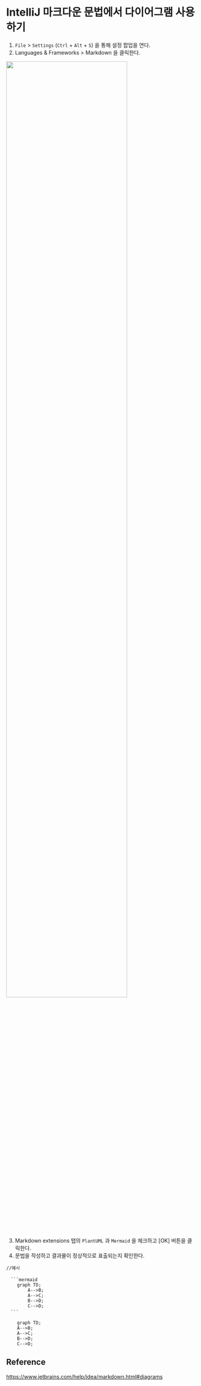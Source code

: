 # IntelliJ 마크다운 문법에서 다이어그램 사용하기

1. ```File``` > ```Settings``` (```Ctrl``` + ```Alt``` + ```S```) 을 통해 설정 팝업을 연다.
2. Languages & Frameworks > Markdown 을 클릭한다.

<img src="https://user-images.githubusercontent.com/49870384/178197347-c9f43c8c-72e0-4d2c-9ad8-d9df08bc8351.PNG" width="80%">

3. Markdown extensions 탭의 ```PlantUML``` 과 ```Mermaid``` 을 체크하고 [OK] 버튼을 클릭한다.
4. 문법을 작성하고 결과물이 정상적으로 표출되는지 확인한다.

```
//예시

　```mermaid
    graph TD;
        A-->B;
        A-->C;
        B-->D;
        C-->D;
　```
```

```mermaid
    graph TD;
    A-->B;
    A-->C;
    B-->D;
    C-->D;
```

## Reference

https://www.jetbrains.com/help/idea/markdown.html#diagrams